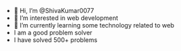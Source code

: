 - 👋 Hi, I’m @ShivaKumar0077
- 👀 I’m interested in web development
- 🌱 I’m currently learning some technology related to web
- I am a good problem solver
- I have solved 500+ problems

<!---
ShivaKumar0077/ShivaKumar0077 is a ✨ special ✨ repository because its `README.md` (this file) appears on your GitHub profile.
You can click the Preview link to take a look at your changes.
--->
